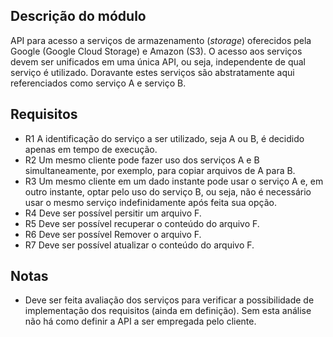 ## Descrição do módulo
API para acesso a serviços de armazenamento (_storage_) oferecidos pela Google (Google Cloud Storage) e Amazon (S3). 
O acesso aos serviços devem ser unificados em uma única API, ou seja, independente de qual serviço é utilizado. Doravante estes 
serviços são abstratamente aqui referenciados como serviço A e serviço B.

## Requisitos

- R1 A identificação do serviço a ser utilizado, seja A ou B, é decidido apenas em tempo de execução.
- R2 Um mesmo cliente pode fazer uso dos serviços A e B simultaneamente, por exemplo, para copiar arquivos de A para B.
- R3 Um mesmo cliente em um dado instante pode usar o serviço A e, em outro instante, optar pelo uso do serviço B, ou seja,
não é necessário usar o mesmo serviço indefinidamente após feita sua opção. 
- R4 Deve ser possível persitir um arquivo F. 
- R5 Deve ser possível recuperar o conteúdo do arquivo F.
- R6 Deve ser possível Remover o arquivo F. 
- R7 Deve ser possível atualizar o conteúdo do arquivo F.


## Notas

- Deve ser feita avaliação dos serviços para verificar a possibilidade de implementação dos requisitos (ainda em definição).
Sem esta análise não há como definir a API a ser empregada pelo cliente. 
